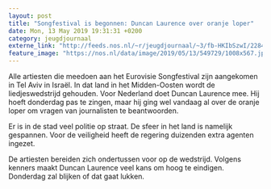 ```yaml
---
layout: post
title: "Songfestival is begonnen: Duncan Laurence over oranje loper"
date: Mon, 13 May 2019 19:31:31 +0200
category: jeugdjournaal
externe_link: "http://feeds.nos.nl/~r/jeugdjournaal/~3/fb-HKIbSzwI/2284476"
feature_image: "https://nos.nl/data/image/2019/05/13/549729/1008x567.jpg"
---
```


<p>Alle artiesten die meedoen aan het Eurovisie Songfestival zijn aangekomen in Tel Aviv in Israël. In dat land in het Midden-Oosten wordt de liedjeswedstrijd gehouden. Voor Nederland doet Duncan Laurence mee. Hij hoeft donderdag pas te zingen, maar hij ging wel vandaag al over de oranje loper om vragen van journalisten te beantwoorden.</p>
<p>Er is in de stad veel politie op straat. De sfeer in het land is namelijk gespannen. Voor de veiligheid heeft de regering duizenden extra agenten ingezet.</p>
<p>De artiesten bereiden zich ondertussen voor op de wedstrijd. Volgens kenners maakt Duncan Laurence veel kans om hoog te eindigen. Donderdag zal blijken of dat gaat lukken.</p><img src="http://feeds.feedburner.com/~r/jeugdjournaal/~4/fb-HKIbSzwI" height="1" width="1" alt=""/>
